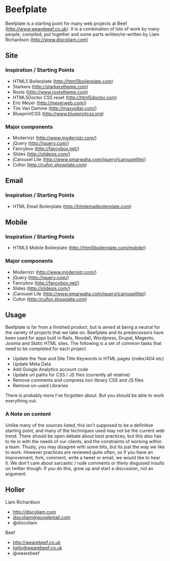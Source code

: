 #  Beefplate

Beefplate is a starting point for many web projects at Beef (http://www.wearebeef.co.uk). It is a combination of lots of work by many people, compiled, put together and some parts written/re-written by Liam Richardson (http://www.discoliam.com)

## Site

###  Inspiration / Starting Points 

* HTML5 Boilerplate (http://html5boilerplate.com)
* Starkers (http://starkerstheme.com)
* Roots (http://www.rootstheme.com)
* HTML5Doctor CSS reset (http://html5doctor.com)
* Eric Meyer (http://meyerweb.com/)
* Tim Van Damme (http://maxvoltar.com/)
* BlueprintCSS (http://www.blueprintcss.org)

### Major components

* Modernizr (http://www.modernizr.com/)
* jQuery (http://jquery.com/)
* Fancybox (http://fancybox.net/)
* Slides (http://slidesjs.com/)
* jCarousel Lite (http://www.gmarwaha.com/jquery/jcarousellite/)
* Cufon (http://cufon.shoqolate.com)

## Email

###  Inspiration / Starting Points 

* HTML Email Boilerplate (http://htmlemailboilerplate.com)

## Mobile 

###  Inspiration / Starting Points 

* HTML5 Mobile Boilerplate (http://html5boilerplate.com/mobile/)

### Major components

* Modernizr (http://www.modernizr.com/)
* jQuery (http://jquery.com/)
* Fancybox (http://fancybox.net/)
* Slides (http://slidesjs.com/)
* jCarousel Lite (http://www.gmarwaha.com/jquery/jcarousellite/)
* Cufon (http://cufon.shoqolate.com)

## Usage
Beefplate is far from a finished product, but is aimed at being a neutral for the variety of projects that we take on. Beefplate and its predecessors have been used for apps built in Rails, Noodall, Wordpress, Drupal, Magento, Joomla and Static HTML sites. The following is a set of common tasks that need to be completed for each project. 

* Update the Year and Site Title Keywords in HTML pages (index/404 etc)
* Update Meta Data
* Add Google Analytics account code
* Update url paths for CSS / JS files (currently all relative)
* Remove comments and compress non library CSS and JS files
* Remove un-used Libraries

There is probably more I've forgotten about. But you should be able to work everything out.

### A Note on content

Unlike many of the sources listed, this isn't supposed to be a definitive starting point, and many of the techniques used may not be the current web trend. There should be open debate about best practices, but this also has to tie in with the needs of our clients, and the constraints of working within a team. Thusly, you may disagree with some bits, but its just the way we like to work. However practices are reviewed quite often, so if you have an improvement, fork, comment, write a tweet or email, we would like to hear it. We don't care about sarcastic / rude comments or thinly disguised insults on twitter though. If you do this, grow up and start a discussion, not an argument.

## Holler

Liam Richardson

* http://discoliam.com
* discoliam@googlemail.com
* @discoliam

Beef

* http://wearebeef.co.uk
* hello@wearebeef.co.uk
* @wearebeef